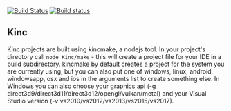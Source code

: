 [![Build Status](https://travis-ci.org/Kode/Kinc.svg?branch=master)](https://travis-ci.org/Kode/Kinc) [![Build status](https://ci.appveyor.com/api/projects/status/y3yxe87qj32wqcou/branch/master?svg=true)](https://ci.appveyor.com/project/RobDangerous/kore)

## Kinc

Kinc projects are built using kincmake, a nodejs tool.
In your project's directory call `node Kinc/make` - this will
create a project file for your IDE in a build subdirectory.
kincmake by default creates a project for the system you are currently using,
but you can also put one of windows, linux, android, windowsapp, osx and ios
in the arguments list to create something else. In Windows you can also
choose your graphics api (-g direct3d9/direct3d11/direct3d12/opengl/vulkan/metal)
and your Visual Studio version (-v vs2010/vs2012/vs2013/vs2015/vs2017).
